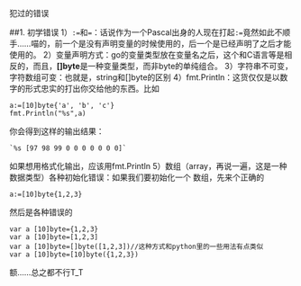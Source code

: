 犯过的错误

##1. 初学错误
1）`:=`和`=`：话说作为一个Pascal出身的人现在打起`:=`竟然如此不顺手……喵的，前一个是没有声明变量的时候使用的，后一个是已经声明了之后才能使用的。
2）变量声明方式：go的变量类型放在变量名之后，这个和C语言等是相反的，而且，**[]byte**是一种变量类型，而非byte的单纯组合。
3）字符串不可变，字符数组可变：也就是，string和[]byte的区别
4）fmt.Println：这货仅仅是以数字的形式忠实的打出你交给他的东西。比如

	a:=[10]byte{'a', 'b', 'c'}
	fmt.Println("%s",a)
	
你会得到这样的输出结果：

	`%s [97 98 99 0 0 0 0 0 0 0]`
	
如果想用格式化输出，应该用fmt.Println
5）数组（array，再说一遍，这是一种数据类型）各种初始化错误：如果我们要初始化一个	数组，先来个正确的

	a:=[10]byte{1,2,3}
	
然后是各种错误的

	var a [10]byte={1,2,3}
	var a [10]byte=[1,2,3]
	var a [10]byte=[]byte([1,2,3])//这种方式和python里的一些用法有点类似
	var a [10]byte=[10]byte({1,2,3})
	
额……总之都不行T_T



